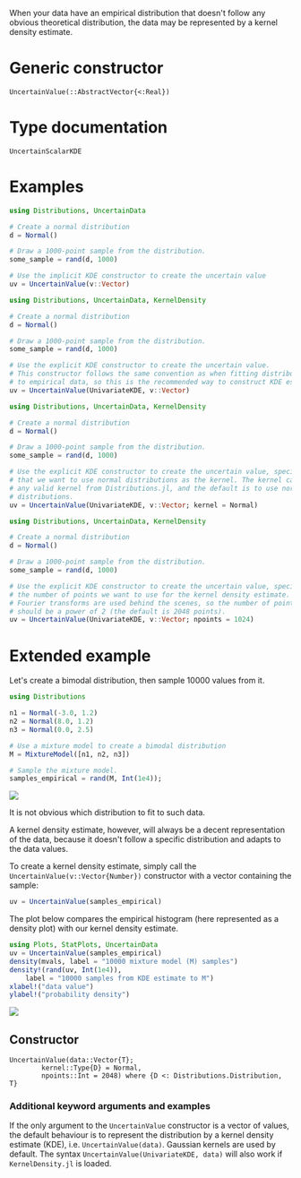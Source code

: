 When your data have an empirical distribution that doesn't follow any obvious
theoretical distribution, the data may be represented by a kernel density
estimate.

# Generic constructor

```@docs
UncertainValue(::AbstractVector{<:Real})
```

# Type documentation

```@docs
UncertainScalarKDE
```

# Examples

``` julia tab="Implicit KDE constructor"
using Distributions, UncertainData

# Create a normal distribution
d = Normal()

# Draw a 1000-point sample from the distribution.
some_sample = rand(d, 1000)

# Use the implicit KDE constructor to create the uncertain value
uv = UncertainValue(v::Vector)
```

``` julia tab="Explicit KDE constructor"
using Distributions, UncertainData, KernelDensity

# Create a normal distribution
d = Normal()

# Draw a 1000-point sample from the distribution.
some_sample = rand(d, 1000)

# Use the explicit KDE constructor to create the uncertain value.
# This constructor follows the same convention as when fitting distributions
# to empirical data, so this is the recommended way to construct KDE estimates.
uv = UncertainValue(UnivariateKDE, v::Vector)
```

``` julia tab="Changing the kernel"
using Distributions, UncertainData, KernelDensity

# Create a normal distribution
d = Normal()

# Draw a 1000-point sample from the distribution.
some_sample = rand(d, 1000)

# Use the explicit KDE constructor to create the uncertain value, specifying
# that we want to use normal distributions as the kernel. The kernel can be
# any valid kernel from Distributions.jl, and the default is to use normal
# distributions.
uv = UncertainValue(UnivariateKDE, v::Vector; kernel = Normal)
```

``` julia tab="Adjusting number of points"
using Distributions, UncertainData, KernelDensity

# Create a normal distribution
d = Normal()

# Draw a 1000-point sample from the distribution.
some_sample = rand(d, 1000)

# Use the explicit KDE constructor to create the uncertain value, specifying
# the number of points we want to use for the kernel density estimate. Fast
# Fourier transforms are used behind the scenes, so the number of points
# should be a power of 2 (the default is 2048 points).
uv = UncertainValue(UnivariateKDE, v::Vector; npoints = 1024)
```

# Extended example

Let's create a bimodal distribution, then sample 10000 values from it.

```julia
using Distributions

n1 = Normal(-3.0, 1.2)
n2 = Normal(8.0, 1.2)
n3 = Normal(0.0, 2.5)

# Use a mixture model to create a bimodal distribution
M = MixtureModel([n1, n2, n3])

# Sample the mixture model.
samples_empirical = rand(M, Int(1e4));
```

![](imgs/bimodal_empirical.svg)

It is not obvious which distribution to fit to such data.

A kernel density estimate, however, will always be a decent representation
of the data, because it doesn't follow a specific distribution and adapts to
the data values.

To create a kernel density estimate, simply call the
`UncertainValue(v::Vector{Number})` constructor with a vector containing the
sample:

```julia
uv = UncertainValue(samples_empirical)
```

The plot below compares the empirical histogram (here represented as a density
plot) with our kernel density estimate.

```julia
using Plots, StatPlots, UncertainData
uv = UncertainValue(samples_empirical)
density(mvals, label = "10000 mixture model (M) samples")
density!(rand(uv, Int(1e4)),
    label = "10000 samples from KDE estimate to M")
xlabel!("data value")
ylabel!("probability density")
```

![](imgs/KDEUncertainValue.svg)

## Constructor

```@docs
UncertainValue(data::Vector{T};
        kernel::Type{D} = Normal,
        npoints::Int = 2048) where {D <: Distributions.Distribution, T}
```

### Additional keyword arguments and examples

If the only argument to the `UncertainValue` constructor is a vector of values,
the default behaviour is to represent the distribution by a kernel density
estimate (KDE), i.e. `UncertainValue(data)`. Gaussian kernels are used by
default. The syntax `UncertainValue(UnivariateKDE, data)` will also work if
`KernelDensity.jl` is loaded.
